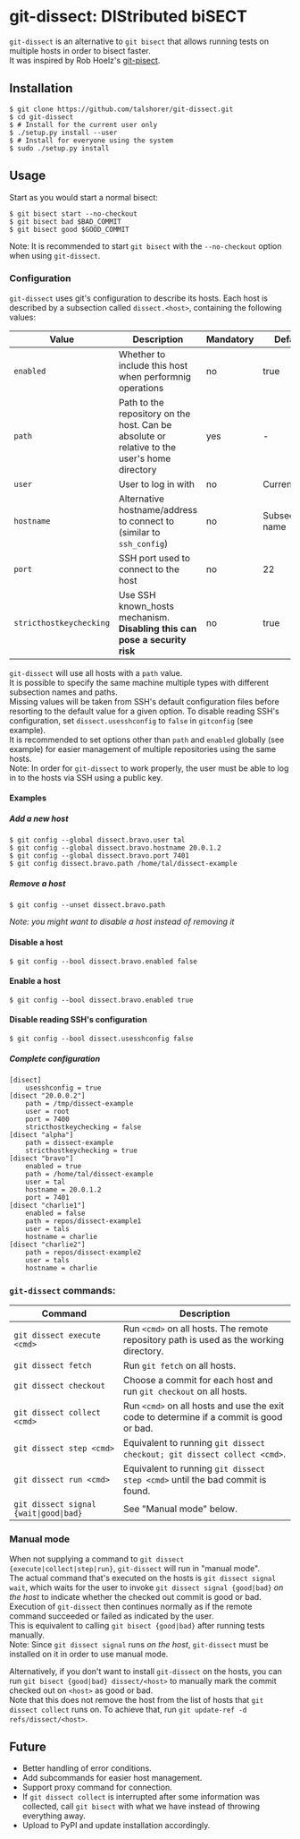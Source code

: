 # git-dissect: DIStributed biSECT

`git-dissect` is an alternative to `git bisect` that allows running tests on
multiple hosts in order to bisect faster.  
It was inspired by Rob Hoelz's [git-pisect](https://github.com/hoelzro/git-pisect).

## Installation
    $ git clone https://github.com/talshorer/git-dissect.git
    $ cd git-dissect
    $ # Install for the current user only
    $ ./setup.py install --user
    $ # Install for everyone using the system
    $ sudo ./setup.py install

## Usage
Start as you would start a normal bisect:

    $ git bisect start --no-checkout
    $ git bisect bad $BAD_COMMIT
    $ git bisect good $GOOD_COMMIT
Note: It is recommended to start `git bisect` with the `--no-checkout` option
when using `git-dissect`.

### Configuration
`git-dissect` uses git's configuration to describe its hosts.
Each host is described by a subsection called `dissect.<host>`, containing the
following values:

Value | Description | Mandatory | Default
--- | --- | --- | ---
`enabled` | Whether to include this host when performnig operations | no | true
`path` | Path to the repository on the host. Can be absolute or relative to the user's home directory | yes | -
`user` | User to log in with | no | Current user
`hostname` | Alternative hostname/address to connect to (similar to `ssh_config`) | no | Subsection's name
`port` | SSH port used to connect to the host | no | 22
`stricthostkeychecking` | Use SSH known_hosts mechanism. **Disabling this can pose a security risk** | no | true

`git-dissect` will use all hosts with a `path` value.  
It is possible to specify the same machine multiple types with different
subsection names and paths.  
Missing values will be taken from SSH's default configuration files before
resorting to the default value for a given option. To disable reading SSH's
configuration, set `dissect.usesshconfig` to `false` in `gitconfig`
(see example).  
It is recommended to set options other than `path` and `enabled` globally
(see example) for easier management of multiple repositories using the same
hosts.  
Note: In order for `git-dissect` to work properly, the user must be able to
log in to the hosts via SSH using a public key.

#### Examples
##### Add a new host
    $ git config --global dissect.bravo.user tal
    $ git config --global dissect.bravo.hostname 20.0.1.2
    $ git config --global dissect.bravo.port 7401
    $ git config dissect.bravo.path /home/tal/dissect-example
##### Remove a host
    $ git config --unset dissect.bravo.path
*Note: you might want to disable a host instead of removing it*
#### Disable a host
    $ git config --bool dissect.bravo.enabled false
#### Enable a host
    $ git config --bool dissect.bravo.enabled true
#### Disable reading SSH's configuration
    $ git config --bool dissect.usesshconfig false
##### Complete configuration
```
[disect]
	usesshconfig = true
[disect "20.0.0.2"]
	path = /tmp/dissect-example
	user = root
	port = 7400
	stricthostkeychecking = false
[disect "alpha"]
	path = dissect-example
	stricthostkeychecking = true
[disect "bravo"]
	enabled = true
	path = /home/tal/dissect-example
	user = tal
	hostname = 20.0.1.2
	port = 7401
[disect "charlie1"]
	enabled = false
	path = repos/dissect-example1
	user = tals
	hostname = charlie
[disect "charlie2"]
	path = repos/dissect-example2
	user = tals
	hostname = charlie
```
### `git-dissect` commands:

Command | Description
--- | ---
`git dissect execute <cmd>` | Run `<cmd>` on all hosts. The remote repository path is used as the working directory.
`git dissect fetch` | Run `git fetch` on all hosts.
`git dissect checkout` | Choose a commit for each host and run `git checkout` on all hosts.
`git dissect collect <cmd>` | Run `<cmd>` on all hosts and use the exit code to determine if a commit is good or bad.
`git dissect step <cmd>` | Equivalent to running `git dissect checkout; git dissect collect <cmd>`.
`git dissect run <cmd>` | Equivalent to running `git dissect step <cmd>` until the bad commit is found.
`git dissect signal {wait\|good\|bad}` | See "Manual mode" below.

### Manual mode

When not supplying a command to `git dissect {execute|collect|step|run}`,
`git-dissect` will run in "manual mode".  
The actual command that's executed on the hosts is `git dissect signal wait`,
which waits for the user to invoke `git dissect signal {good|bad}` _on the host_
to indicate whether the checked out commit is good or bad. Execution of
`git-dissect` then continues normally as if the remote command succeeded or
failed as indicated by the user.  
This is equivalent to calling `git bisect {good|bad}` after running tests
manually.  
Note: Since `git dissect signal` runs _on the host_, `git-dissect` must be
installed on it in order to use manual mode.

Alternatively, if you don't want to install `git-dissect` on the hosts, you can
run `git bisect {good|bad} dissect/<host>` to manually mark the commit checked
out on `<host>` as good or bad.  
Note that this does not remove the host from the list of hosts that
`git dissect collect` runs on. To achieve that, run
`git update-ref -d refs/dissect/<host>`.

## Future

* Better handling of error conditions.
* Add subcommands for easier host management.
* Support proxy command for connection.
* If `git dissect collect` is interrupted after some information was collected,
call `git bisect` with what we have instead of throwing everything away.
* Upload to PyPI and update installation accordingly.
